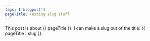 ```yaml
---
tags: ['blogpost']
pageTitle: Testing slug stuff
---
```


This post is about {{ pageTitle }}. I can make a slug out of the title: {{ pageTitle | slug }}. 